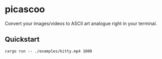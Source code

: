 # picascoo

Convert your images/videos to ASCII art analogue right in your terminal.

## Quickstart

```console
cargo run -- ./examples/kitty.mp4 1000
```

